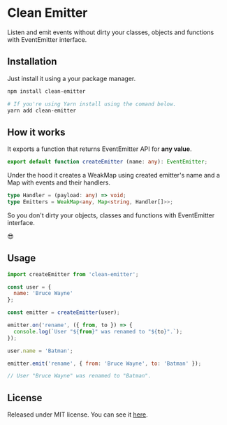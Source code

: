 # Clean Emitter

Listen and emit events without dirty your classes, objects and functions with EventEmitter interface.

## Installation

Just install it using a your package manager.

```sh
npm install clean-emitter

# If you're using Yarn install using the comand below.
yarn add clean-emitter
```

## How it works

It exports a function that returns EventEmitter API for **any value**.

```ts
export default function createEmitter (name: any): EventEmitter;
```

Under the hood it creates a WeakMap using created emitter's name and a Map with
events and their handlers.

```ts
type Handler = (payload: any) => void;
type Emitters = WeakMap<any, Map<string, Handler[]>>;
```

So you don't dirty your objects, classes and functions with EventEmitter
interface.

😎

## Usage

```js
import createEmitter from 'clean-emitter';

const user = {
  name: 'Bruce Wayne'
};

const emitter = createEmitter(user);

emitter.on('rename', ({ from, to }) => {
  console.log(`User "${from}" was renamed to "${to}".`);
});

user.name = 'Batman';

emitter.emit('rename', { from: 'Bruce Wayne', to: 'Batman' });

// User "Bruce Wayne" was renamed to "Batman".
```

## License

Released under MIT license. You can see it [here][license].

<!-- Links -->

[license]: ./LICENSE
